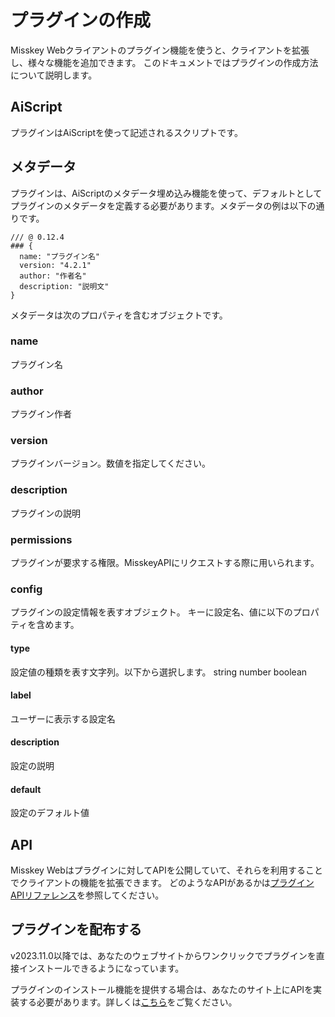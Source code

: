 # プラグインの作成

Misskey Webクライアントのプラグイン機能を使うと、クライアントを拡張し、様々な機能を追加できます。
このドキュメントではプラグインの作成方法について説明します。

## AiScript

プラグインはAiScriptを使って記述されるスクリプトです。

## メタデータ

プラグインは、AiScriptのメタデータ埋め込み機能を使って、デフォルトとしてプラグインのメタデータを定義する必要があります。メタデータの例は以下の通りです。

```AiScript
/// @ 0.12.4
### {
  name: "プラグイン名"
  version: "4.2.1"
  author: "作者名"
  description: "説明文"
}
```

メタデータは次のプロパティを含むオブジェクトです。

### name

プラグイン名

### author

プラグイン作者

### version

プラグインバージョン。数値を指定してください。

### description

プラグインの説明

### permissions

プラグインが要求する権限。MisskeyAPIにリクエストする際に用いられます。

### config

プラグインの設定情報を表すオブジェクト。
キーに設定名、値に以下のプロパティを含めます。

#### type

設定値の種類を表す文字列。以下から選択します。
string number boolean

#### label

ユーザーに表示する設定名

#### description

設定の説明

#### default

設定のデフォルト値

## API

Misskey Webはプラグインに対してAPIを公開していて、それらを利用することでクライアントの機能を拡張できます。
どのようなAPIがあるかは[プラグインAPIリファレンス](./plugin-api-reference/)を参照してください。

## プラグインを配布する

v2023.11.0以降では、あなたのウェブサイトからワンクリックでプラグインを直接インストールできるようになっています。

プラグインのインストール機能を提供する場合は、あなたのサイト上にAPIを実装する必要があります。詳しくは[こちら](../publish-on-your-website.md)をご覧ください。
